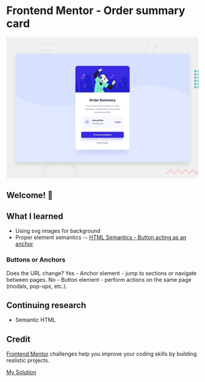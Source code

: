 # Frontend Mentor - Order summary card

![Design preview for the Order summary card coding challenge](./design/desktop-preview.jpg)

## Welcome! 👋

## What I learned

- Using svg images for background
- Proper element semantics
-- [HTML Semantics - Button acting as an anchor](https://stackoverflow.com/questions/64443645/html-semantics-button-acting-as-an-anchor)

### Buttons or Anchors

Does the URL change?
Yes - Anchor element - jump to sections or navigate between pages.
No - Button element - perform actions on the same page (modals, pop-ups, etc.).

## Continuing research

- Semantic HTML

## Credit

[Frontend Mentor](https://www.frontendmentor.io) challenges help you improve your coding skills by building realistic projects.

[My Solution](https://mrobbins0422.github.io/demo_order-summary)

